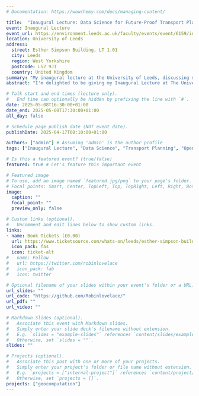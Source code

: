 ```yaml
---
# Documentation: https://wowchemy.com/docs/managing-content/

title:  "Inaugural Lecture: Data Science for Future-Proof Transport Planning"
event: Inaugural Lecture
event_url: https://environment.leeds.ac.uk/faculty/events/event/6159/inaugural-lecture-professor-robin-lovelace
location: University of Leeds
address:
  street: Esther Simpson Building, LT 1.01
  city: Leeds
  region: West Yorkshire
  postcode: LS2 9JT
  country: United Kingdom
summary: "My inaugural lecture at the University of Leeds, discussing my work using data science for future-proof transport planning, key career milestones, and my open, reproducible research approach."
abstract: "I'm delighted to be giving my Inaugural Lecture at The University of Leeds. I welcome everyone – colleagues, researchers, students, alumni, and visitors – to celebrate this milestone.\n\nIn this lecture, I'll discuss my work developing evidence for effective and future-proof transport planning using data science. I'll cover key methodological, empirical, and applied contributions from my research journey, including:\n\n*   Developing the national Propensity to Cycle Tool ([www.pct.bike](https://www.pct.bike/))\n*   A secondment to the No. 10 Downing Street data science team\n*   Building data capacity at Active Travel England ([plan.activetravelengland.gov.uk](https://plan.activetravelengland.gov.uk/))\n*   Current projects on integrated transport in Portugal ([biclar.tmlmobilidade.pt](https://biclar.tmlmobilidade.pt/)) and the Network Planning Tool for Scotland.\n\nMy approach emphasizes reproducible, open, and verifiable research. I'm passionate about open source software and community building, leading to R packages and books like *Geocomputation with R* ([r.geocompx.org](https://r.geocompx.org)) and *Geocomputation with Python* ([py.geocompx.org](https://py.geocompx.org)).\n\nA hands-on 'Hackathon' will precede the lecture ([details and sign up at itsleeds.github.io/tds](https://itsleeds.github.io/tds/minihack-transport-data)).\n\n**Schedule:**\n*   16:00 – 16:25: Drinks reception (ITS social space)\n*   16:30 – 17:30: Lecture (Esther Simpson room 1.01)\n*   17:30 - 18:00: Refreshments (ITS social space)"

# Talk start and end times (lecture only).
#   End time can optionally be hidden by prefixing the line with `#`.
date: 2025-05-08T16:30:00+01:00
date_end: 2025-05-08T17:30:00+01:00
all_day: false

# Schedule page publish date (NOT event date).
publishDate: 2025-04-17T00:10:00+01:00

authors: ["admin"] # Assuming 'admin' is the author profile
tags: ["Inaugural Lecture", "Data Science", "Transport Planning", "Open Source", "R", "Python", "Geocomputation", "Leeds"]

# Is this a featured event? (true/false)
featured: true # Let's feature this important event

# Featured image
# To use, add an image named `featured.jpg/png` to your page's folder. 
# Focal points: Smart, Center, TopLeft, Top, TopRight, Left, Right, BottomLeft, Bottom, BottomRight.
image:
  caption: ""
  focal_point: ""
  preview_only: false

# Custom links (optional).
#   Uncomment and edit lines below to show custom links.
links:
- name: Book Tickets (£0.00)
  url: https://www.ticketsource.com/whats-on/leeds/esther-simpson-building-lt-1-01/data-science-for-future-proof-transport-planning-inaugural-lecture-by-professor-robin-lovelace/2025-05-08/16:30/t-avnjvar
  icon_pack: fas
  icon: ticket-alt
# - name: Follow
#   url: https://twitter.com/robinlovelace
#   icon_pack: fab
#   icon: twitter

# Optional filename of your slides within your event's folder or a URL.
url_slides: ""
url_code: "https://github.com/Robinlovelace/"
url_pdf: ""
url_video: ""

# Markdown Slides (optional).
#   Associate this event with Markdown slides.
#   Simply enter your slide deck's filename without extension.
#   E.g. `slides = "example-slides"` references `content/slides/example-slides.md`.
#   Otherwise, set `slides = ""`.
slides: ""

# Projects (optional).
#   Associate this post with one or more of your projects.
#   Simply enter your project's folder or file name without extension.
#   E.g. `projects = ["internal-project"]` references `content/project/deep-learning/index.md`.
#   Otherwise, set `projects = []`.
projects: ["geocomputation"] 
---
```


<!-- ![demo](image.png) -->